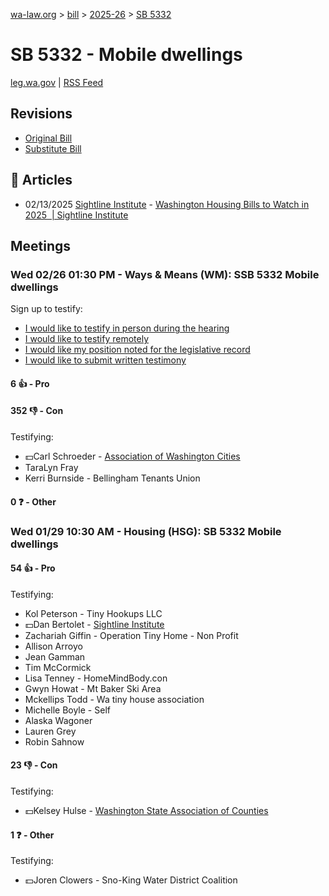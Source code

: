 [wa-law.org](/) > [bill](/bill/) > [2025-26](/bill/2025-26/) > [SB 5332](/bill/2025-26/sb/5332/)

# SB 5332 - Mobile dwellings
[leg.wa.gov](https://app.leg.wa.gov/billsummary?BillNumber=5332&Year=2025&Initiative=false) | [RSS Feed](./rss.xml)

## Revisions
* [Original Bill](1/)
* [Substitute Bill](S/)

## 📰 Articles
* 02/13/2025 [Sightline Institute](/org/sightline_institute/) - [Washington Housing Bills to Watch in 2025  | Sightline Institute](https://www.sightline.org/2025/02/13/washington-housing-bills-to-watch-in-2025/#:~:text=SB%205332)

## Meetings
### Wed 02/26 01:30 PM - Ways & Means (WM): SSB 5332 Mobile dwellings
Sign up to testify:
* [I would like to testify in person during the hearing](https://app.leg.wa.gov/csi/Testifier/Add?chamber=House&mId=32889&aId=164995&caId=26203&tId=1)
* [I would like to testify remotely](https://app.leg.wa.gov/csi/Testifier/Add?chamber=House&mId=32889&aId=164995&caId=26203&tId=2)
* [I would like my position noted for the legislative record](https://app.leg.wa.gov/csi/Testifier/Add?chamber=House&mId=32889&aId=164995&caId=26203&tId=3)
* [I would like to submit written testimony](https://app.leg.wa.gov/csi/Testifier/Add?chamber=House&mId=32889&aId=164995&caId=26203&tId=4)

#### 6 👍 - Pro

#### 352 👎 - Con
Testifying:
* 💵Carl Schroeder - [Association of Washington Cities](/org/association_of_washington_cities/)
* TaraLyn Fray
* Kerri Burnside - Bellingham Tenants Union

#### 0 ❓ - Other

### Wed 01/29 10:30 AM - Housing (HSG): SB 5332 Mobile dwellings
#### 54 👍 - Pro
Testifying:
* Kol Peterson - Tiny Hookups LLC
* 💵Dan Bertolet - [Sightline Institute](/org/sightline_institute/)
* Zachariah Giffin - Operation Tiny Home -  Non Profit
* Allison Arroyo
* Jean Gamman
* Tim McCormick
* Lisa Tenney - HomeMindBody.con
* Gwyn Howat - Mt Baker Ski Area
* Mckellips Todd - Wa tiny house association
* Michelle Boyle - Self
* Alaska Wagoner
* Lauren Grey
* Robin Sahnow

#### 23 👎 - Con
Testifying:
* 💵Kelsey Hulse - [Washington State Association of Counties](/org/washington_state_association_of_counties/)

#### 1 ❓ - Other
Testifying:
* 💵Joren Clowers - Sno-King Water District Coalition
